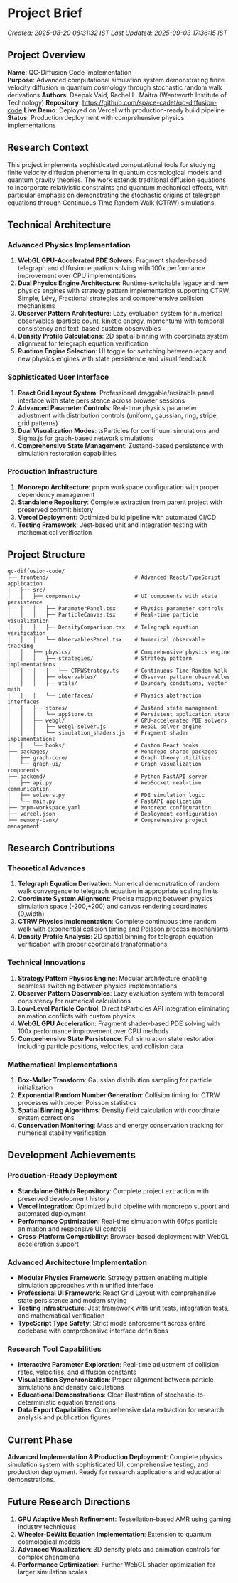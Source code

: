 # Project Brief
*Created: 2025-08-20 08:31:32 IST*
*Last Updated: 2025-09-03 17:36:15 IST*

## Project Overview
**Name**: QC-Diffusion Code Implementation  
**Purpose**: Advanced computational simulation system demonstrating finite velocity diffusion in quantum cosmology through stochastic random walk derivations
**Authors**: Deepak Vaid, Rachel L. Maitra (Wentworth Institute of Technology)
**Repository**: https://github.com/space-cadet/qc-diffusion-code
**Live Demo**: Deployed on Vercel with production-ready build pipeline
**Status**: Production deployment with comprehensive physics implementations

## Research Context
This project implements sophisticated computational tools for studying finite velocity diffusion phenomena in quantum cosmological models and quantum gravity theories. The work extends traditional diffusion equations to incorporate relativistic constraints and quantum mechanical effects, with particular emphasis on demonstrating the stochastic origins of telegraph equations through Continuous Time Random Walk (CTRW) simulations.

## Technical Architecture

### Advanced Physics Implementation
1. **WebGL GPU-Accelerated PDE Solvers**: Fragment shader-based telegraph and diffusion equation solving with 100x performance improvement over CPU implementations
2. **Dual Physics Engine Architecture**: Runtime-switchable legacy and new physics engines with strategy pattern implementation supporting CTRW, Simple, Lévy, Fractional strategies and comprehensive collision mechanisms
3. **Observer Pattern Architecture**: Lazy evaluation system for numerical observables (particle count, kinetic energy, momentum) with temporal consistency and text-based custom observables
4. **Density Profile Calculations**: 2D spatial binning with coordinate system alignment for telegraph equation verification
5. **Runtime Engine Selection**: UI toggle for switching between legacy and new physics engines with state persistence and visual feedback

### Sophisticated User Interface
1. **React Grid Layout System**: Professional draggable/resizable panel interface with state persistence across browser sessions
2. **Advanced Parameter Controls**: Real-time physics parameter adjustment with distribution controls (uniform, gaussian, ring, stripe, grid patterns)
3. **Dual Visualization Modes**: tsParticles for continuum simulations and Sigma.js for graph-based network simulations
4. **Comprehensive State Management**: Zustand-based persistence with simulation restoration capabilities

### Production Infrastructure
1. **Monorepo Architecture**: pnpm workspace configuration with proper dependency management
2. **Standalone Repository**: Complete extraction from parent project with preserved commit history
3. **Vercel Deployment**: Optimized build pipeline with automated CI/CD
4. **Testing Framework**: Jest-based unit and integration testing with mathematical verification

## Project Structure
```
qc-diffusion-code/
├── frontend/                           # Advanced React/TypeScript application
│   ├── src/
│   │   ├── components/                 # UI components with state persistence
│   │   │   ├── ParameterPanel.tsx      # Physics parameter controls
│   │   │   ├── ParticleCanvas.tsx      # Real-time particle visualization
│   │   │   ├── DensityComparison.tsx   # Telegraph equation verification
│   │   │   └── ObservablesPanel.tsx    # Numerical observable tracking
│   │   ├── physics/                    # Comprehensive physics engine
│   │   │   ├── strategies/             # Strategy pattern implementations
│   │   │   │   └── CTRWStrategy.ts     # Continuous Time Random Walk
│   │   │   ├── observables/            # Observer pattern observables
│   │   │   ├── utils/                  # Boundary conditions, vector math
│   │   │   └── interfaces/             # Physics abstraction interfaces
│   │   ├── stores/                     # Zustand state management
│   │   │   └── appStore.ts             # Persistent application state
│   │   ├── webgl/                      # GPU-accelerated PDE solvers
│   │   │   ├── webgl-solver.js         # WebGL solver engine
│   │   │   └── simulation_shaders.js   # Fragment shader implementations
│   │   └── hooks/                      # Custom React hooks
├── packages/                           # Monorepo shared packages
│   ├── graph-core/                     # Graph theory utilities
│   └── graph-ui/                       # Graph visualization components
├── backend/                            # Python FastAPI server
│   ├── api.py                          # WebSocket real-time communication
│   ├── solvers.py                      # PDE simulation logic
│   └── main.py                         # FastAPI application
├── pnpm-workspace.yaml                 # Monorepo configuration
├── vercel.json                         # Deployment configuration
└── memory-bank/                        # Comprehensive project management
```

## Research Contributions

### Theoretical Advances
1. **Telegraph Equation Derivation**: Numerical demonstration of random walk convergence to telegraph equation in appropriate scaling limits
2. **Coordinate System Alignment**: Precise mapping between physics simulation space (-200,+200) and canvas rendering coordinates (0,width)
3. **CTRW Physics Implementation**: Complete continuous time random walk with exponential collision timing and Poisson process mechanisms
4. **Density Profile Analysis**: 2D spatial binning for telegraph equation verification with proper coordinate transformations

### Technical Innovations
1. **Strategy Pattern Physics Engine**: Modular architecture enabling seamless switching between physics implementations
2. **Observer Pattern Observables**: Lazy evaluation system with temporal consistency for numerical calculations
3. **Low-Level Particle Control**: Direct tsParticles API integration eliminating animation conflicts with custom physics
4. **WebGL GPU Acceleration**: Fragment shader-based PDE solving with 100x performance improvement over CPU methods
5. **Comprehensive State Persistence**: Full simulation state restoration including particle positions, velocities, and collision data

### Mathematical Implementations
1. **Box-Muller Transform**: Gaussian distribution sampling for particle initialization
2. **Exponential Random Number Generation**: Collision timing for CTRW processes with proper Poisson statistics
3. **Spatial Binning Algorithms**: Density field calculation with coordinate system corrections
4. **Conservation Monitoring**: Mass and energy conservation tracking for numerical stability verification

## Development Achievements

### Production-Ready Deployment
- **Standalone GitHub Repository**: Complete project extraction with preserved development history
- **Vercel Integration**: Optimized build pipeline with monorepo support and automated deployment
- **Performance Optimization**: Real-time simulation with 60fps particle animation and responsive UI controls
- **Cross-Platform Compatibility**: Browser-based deployment with WebGL acceleration support

### Advanced Architecture Implementation
- **Modular Physics Framework**: Strategy pattern enabling multiple simulation approaches within unified interface
- **Professional UI Framework**: React Grid Layout with comprehensive state persistence and modern styling
- **Testing Infrastructure**: Jest framework with unit tests, integration tests, and mathematical verification
- **TypeScript Type Safety**: Strict mode enforcement across entire codebase with comprehensive interface definitions

### Research Tool Capabilities
- **Interactive Parameter Exploration**: Real-time adjustment of collision rates, velocities, and diffusion constants
- **Visualization Synchronization**: Proper alignment between particle simulations and density calculations
- **Educational Demonstrations**: Clear illustration of stochastic-to-deterministic equation transitions
- **Data Export Capabilities**: Comprehensive data extraction for research analysis and publication figures

## Current Phase
**Advanced Implementation & Production Deployment**: Complete physics simulation system with sophisticated UI, comprehensive testing, and production deployment. Ready for research applications and educational demonstrations.

## Future Research Directions
1. **GPU Adaptive Mesh Refinement**: Tessellation-based AMR using gaming industry techniques
2. **Wheeler-DeWitt Equation Implementation**: Extension to quantum cosmological models
3. **Advanced Visualization**: 3D density plots and animation controls for complex phenomena
4. **Performance Optimization**: Further WebGL shader optimization for larger simulation scales
